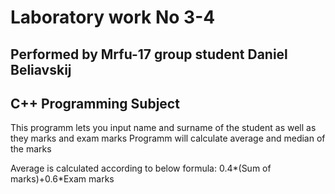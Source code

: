 # Laboratory work No 3-4

## Performed by Mrfu-17 group student Daniel Beliavskij

## C++ Programming Subject

This programm lets you input name and surname of the student as well as they marks and exam marks
Programm will calculate average and median of the marks

Average is calculated according to below formula:
0.4*(Sum of marks)+0.6*Exam marks